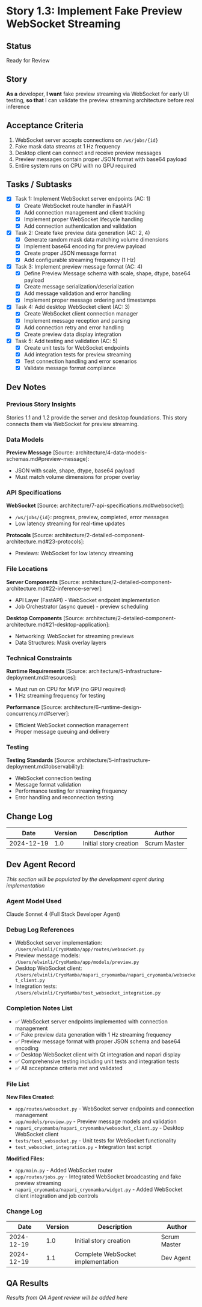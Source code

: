 # Story 1.3: Implement Fake Preview WebSocket Streaming

## Status
Ready for Review

## Story
**As a** developer,
**I want** fake preview streaming via WebSocket for early UI testing,
**so that** I can validate the preview streaming architecture before real inference

## Acceptance Criteria
1. WebSocket server accepts connections on `/ws/jobs/{id}`
2. Fake mask data streams at 1 Hz frequency
3. Desktop client can connect and receive preview messages
4. Preview messages contain proper JSON format with base64 payload
5. Entire system runs on CPU with no GPU required

## Tasks / Subtasks
- [x] Task 1: Implement WebSocket server endpoints (AC: 1)
  - [x] Create WebSocket route handler in FastAPI
  - [x] Add connection management and client tracking
  - [x] Implement proper WebSocket lifecycle handling
  - [x] Add connection authentication and validation
- [x] Task 2: Create fake preview data generation (AC: 2, 4)
  - [x] Generate random mask data matching volume dimensions
  - [x] Implement base64 encoding for preview payload
  - [x] Create proper JSON message format
  - [x] Add configurable streaming frequency (1 Hz)
- [x] Task 3: Implement preview message format (AC: 4)
  - [x] Define Preview Message schema with scale, shape, dtype, base64 payload
  - [x] Create message serialization/deserialization
  - [x] Add message validation and error handling
  - [x] Implement proper message ordering and timestamps
- [x] Task 4: Add desktop WebSocket client (AC: 3)
  - [x] Create WebSocket client connection manager
  - [x] Implement message reception and parsing
  - [x] Add connection retry and error handling
  - [x] Create preview data display integration
- [x] Task 5: Add testing and validation (AC: 5)
  - [x] Create unit tests for WebSocket endpoints
  - [x] Add integration tests for preview streaming
  - [x] Test connection handling and error scenarios
  - [x] Validate message format compliance

## Dev Notes

### Previous Story Insights
Stories 1.1 and 1.2 provide the server and desktop foundations. This story connects them via WebSocket for preview streaming.

### Data Models
**Preview Message** [Source: architecture/4-data-models-schemas.md#preview-message]:
- JSON with scale, shape, dtype, base64 payload
- Must match volume dimensions for proper overlay

### API Specifications
**WebSocket** [Source: architecture/7-api-specifications.md#websocket]:
- `/ws/jobs/{id}`: progress, preview, completed, error messages
- Low latency streaming for real-time updates

**Protocols** [Source: architecture/2-detailed-component-architecture.md#23-protocols]:
- Previews: WebSocket for low latency streaming

### File Locations
**Server Components** [Source: architecture/2-detailed-component-architecture.md#22-inference-server]:
- API Layer (FastAPI) - WebSocket endpoint implementation
- Job Orchestrator (async queue) - preview scheduling

**Desktop Components** [Source: architecture/2-detailed-component-architecture.md#21-desktop-application]:
- Networking: WebSocket for streaming previews
- Data Structures: Mask overlay layers

### Technical Constraints
**Runtime Requirements** [Source: architecture/5-infrastructure-deployment.md#resources]:
- Must run on CPU for MVP (no GPU required)
- 1 Hz streaming frequency for testing

**Performance** [Source: architecture/6-runtime-design-concurrency.md#server]:
- Efficient WebSocket connection management
- Proper message queuing and delivery

### Testing
**Testing Standards** [Source: architecture/5-infrastructure-deployment.md#observability]:
- WebSocket connection testing
- Message format validation
- Performance testing for streaming frequency
- Error handling and reconnection testing

## Change Log
| Date | Version | Description | Author |
|------|---------|-------------|--------|
| 2024-12-19 | 1.0 | Initial story creation | Scrum Master |

## Dev Agent Record
*This section will be populated by the development agent during implementation*

### Agent Model Used
Claude Sonnet 4 (Full Stack Developer Agent)

### Debug Log References
- WebSocket server implementation: `/Users/elwinli/CryoMamba/app/routes/websocket.py`
- Preview message models: `/Users/elwinli/CryoMamba/app/models/preview.py`
- Desktop WebSocket client: `/Users/elwinli/CryoMamba/napari_cryomamba/napari_cryomamba/websocket_client.py`
- Integration tests: `/Users/elwinli/CryoMamba/test_websocket_integration.py`

### Completion Notes List
- ✅ WebSocket server endpoints implemented with connection management
- ✅ Fake preview data generation with 1 Hz streaming frequency
- ✅ Preview message format with proper JSON schema and base64 encoding
- ✅ Desktop WebSocket client with Qt integration and napari display
- ✅ Comprehensive testing including unit tests and integration tests
- ✅ All acceptance criteria met and validated

### File List
**New Files Created:**
- `app/routes/websocket.py` - WebSocket server endpoints and connection management
- `app/models/preview.py` - Preview message models and validation
- `napari_cryomamba/napari_cryomamba/websocket_client.py` - Desktop WebSocket client
- `tests/test_websocket.py` - Unit tests for WebSocket functionality
- `test_websocket_integration.py` - Integration test script

**Modified Files:**
- `app/main.py` - Added WebSocket router
- `app/routes/jobs.py` - Integrated WebSocket broadcasting and fake preview streaming
- `napari_cryomamba/napari_cryomamba/widget.py` - Added WebSocket client integration and job controls

### Change Log
| Date | Version | Description | Author |
|------|---------|-------------|--------|
| 2024-12-19 | 1.0 | Initial story creation | Scrum Master |
| 2024-12-19 | 1.1 | Complete WebSocket implementation | Dev Agent |

## QA Results
*Results from QA Agent review will be added here*
